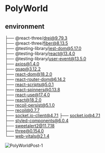 # PolyWorld

## environment

├── @react-three/drei@9.79.3 <br>
├── @react-three/fiber@8.13.5 <br>
├── @testing-library/jest-dom@5.17.0 <br>
├── @testing-library/react@13.4.0 <br>
├── @testing-library/user-event@13.5.0 <br>
├── axios@1.4.0 <br>
├── gsap@3.12.2 <br>
├── react-dom@18.2.0 <br>
├── react-router-dom@6.14.2 <br>
├── react-scripts@5.0.1 <br>
├── react-spinners@0.13.8 <br>
├── react-use@17.4.0 <br>
├── react@18.2.0 <br>
├── recoil-persist@5.1.0 <br>
├── recoil@0.7.7 <br>
├── socket.io-client@4.7.1
├── socket.io@4.7.1 <br>
├── styled-components@6.0.4 <br>
├── sweetalert2@11.7.18 <br>
├── three@0.154.0 <br>
└── web-vitals@2.1.4

![PolyWorldPost-1](https://github.com/uujeen/polyworld-frontend/assets/70149604/3cd56be9-5175-434c-87df-93f8eaef3e6f)
